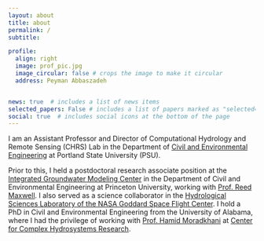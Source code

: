 ```yaml
---
layout: about
title: about
permalink: /
subtitle: 

profile:
  align: right
  image: prof_pic.jpg
  image_circular: false # crops the image to make it circular
  address: Peyman Abbaszadeh


news: true  # includes a list of news items
selected_papers: False # includes a list of papers marked as "selected={true}"
social: true  # includes social icons at the bottom of the page
---
```


I am an Assistant Professor and Director of Computational Hydrology and Remote Sensing (CHRS) Lab in the Department of [Civil and Environmental Engineering](https://www.pdx.edu/civil-environmental-engineering/) at Portland State University (PSU).

Prior to this, I held a postdoctoral research associate position at the [Integrated Groundwater Modeling Center](https://igwmc.princeton.edu) in the Department of Civil and Environmental Engineering at Princeton University, working with [Prof. Reed Maxwell](http://maxwell.princeton.edu). I also served as a science collaborator in the [Hydrological Sciences Laboratory of the NASA Goddard Space Flight Center](https://science.gsfc.nasa.gov/sed/bio/108710/). I hold a PhD in Civil and Environmental Engineering from the University of Alabama, where I had the privilege of working with [Prof. Hamid Moradkhani](https://moradkhani.ua.edu) at [Center for Complex Hydrosystems Research](https://cchr.eng.ua.edu).